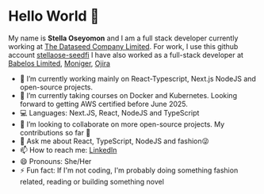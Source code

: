 # Hello World 👋

My name is **Stella Oseyomon** and I am a full stack developer currently working at [The Dataseed Company Limited](https://github.com/theseedfi). For work, I use this github account [stellaose-seedfi](https://github.com/stellaose-seedfi) I have also worked as a full-stack developer at [Babelos Limited](https://github.com/babelosng), [Moniger](https://github.com/MonigerTech), [Ojira](https://github.com/ojira)

- 🔭 I’m currently working mainly on React-Typescript, Next.js NodeJS and open-source projects. 
- 🌱 I’m currently taking courses on Docker and Kubernetes. Looking forward to getting AWS certified before June 2025.
- 💻 Languages: Next.JS, React, NodeJS and TypeScript
- 👯 I’m looking to collaborate on more open-source projects. My contributions so far 🚀
- 💬 Ask me about React, TypeScript, NodeJS and fashion😜
- 📫 How to reach me:  [LinkedIn](https://www.linkedin.com/in/stella-oseyomon/)
- 😄 Pronouns: She/Her
- ⚡ Fun fact: If I'm not coding, I'm probably doing something fashion related, reading or building something novel
